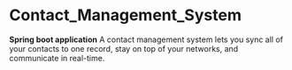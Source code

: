 # Contact_Management_System
**Spring boot application**
A contact management system lets you sync all of your contacts to one record, stay on top of your networks, and communicate in
real-time.
